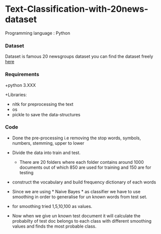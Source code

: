 # Text-Classification-with-20news-dataset

Programming language : Python

### Dataset

Dataset is famous 20 newsgroups dataset
you can find the dataset freely [here](https://archive.ics.uci.edu/ml/datasets/Twenty+Newsgroups)

### Requirements

+python 3.XXX

+Libraries:
  + nltk for preprocessing the text
  + os 
  + pickle to save the data-structures
  
### Code

+ Done the pre-processing i.e removing the stop words, symbols, numbers, stemming, upper to lower
+ Divide the data into train and test.
  + There are 20 folders where each folder contains around 1000 documents out of which 850 are used for training and 150 are for testing
+ construct the vocabulary and build frequency dictionary of each words
+ Since we are using * Naive Bayes * as classifier we have to use smoothing in order to generalise for un known words from test set.

+ for smoothing tried 1,5,10,100 as values.
+ Now when we give un known test document it will calculate the probabilty of test doc belongs to each class with different smoothing values and finds the most probable class.
